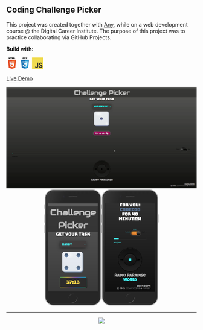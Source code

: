 ## Coding Challenge Picker

This project was created together with [Any](https://github.com/itsAnyTime), while on a web development course @ the Digital Career Institute. The purpose of this project was to practice collaborating via GitHub Projects.

**Build with:**  

<code><img height="30" src="https://raw.githubusercontent.com/github/explore/80688e429a7d4ef2fca1e82350fe8e3517d3494d/topics/html/html.png"></code>
<code><img height="30" src="https://raw.githubusercontent.com/github/explore/80688e429a7d4ef2fca1e82350fe8e3517d3494d/topics/css/css.png"></code>
<code><img height="30" src="https://raw.githubusercontent.com/github/explore/80688e429a7d4ef2fca1e82350fe8e3517d3494d/topics/javascript/javascript.png"></code>



[Live Demo](https://challenge-picker.netlify.app/#) 

<img src="assets/learnapp.gif">

<div align="center"><img src="assets/learnapp-phone1.png" width="30%"><img src="assets/learnapp-phone2.png" width="30%"></div>

---
<div align="center"><img src="https://media.giphy.com/media/vzC40E7x8ZiIMuJJur/giphy.gif" width="40%"></div>





 
